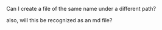 Can I create a file of the same name under a different path?

also, will this be recognized as an md file?

